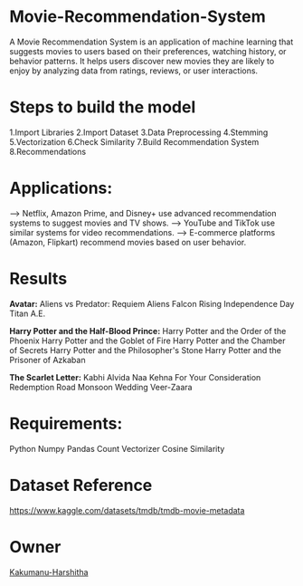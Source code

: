 # Movie-Recommendation-System
A Movie Recommendation System is an application of machine learning that suggests movies to users based on their preferences, watching history, or behavior patterns. It helps users discover new movies they are likely to enjoy by analyzing data from ratings, reviews, or user interactions.

# Steps to build the model
1.Import Libraries
2.Import Dataset
3.Data Preprocessing
4.Stemming
5.Vectorization
6.Check Similarity
7.Build Recommendation System
8.Recommendations

# Applications:
--> Netflix, Amazon Prime, and Disney+ use advanced recommendation systems to suggest movies and TV shows.
--> YouTube and TikTok use similar systems for video recommendations.
--> E-commerce platforms (Amazon, Flipkart) recommend movies based on user behavior.

# Results
**Avatar:**
Aliens vs Predator: Requiem
Aliens
Falcon Rising
Independence Day
Titan A.E.

**Harry Potter and the Half-Blood Prince:**
Harry Potter and the Order of the Phoenix
Harry Potter and the Goblet of Fire
Harry Potter and the Chamber of Secrets
Harry Potter and the Philosopher's Stone
Harry Potter and the Prisoner of Azkaban

**The Scarlet Letter:**
Kabhi Alvida Naa Kehna
For Your Consideration
Redemption Road
Monsoon Wedding
Veer-Zaara

# Requirements:
Python
Numpy
Pandas
Count Vectorizer
Cosine Similarity

# Dataset Reference
https://www.kaggle.com/datasets/tmdb/tmdb-movie-metadata

# Owner
[Kakumanu-Harshitha](https://github.com/Kakumanu-Harshitha)
